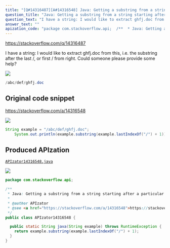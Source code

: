 ```yaml
---
title: "[Q#14316487][A#14316548] Java: Getting a substring from a string starting after a particular character"
question_title: "Java: Getting a substring from a string starting after a particular character"
question_text: "I have a string: I would like to extract ghfj.doc from this, i.e. the substring after the last /, or first / from right. Could someone please provide some help?"
answer_text: ""
apization_code: "package com.stackoverflow.api;  /**  * Java: Getting a substring from a string starting after a particular character  *  * @author APIzator  * @see <a href=\"https://stackoverflow.com/a/14316548\">https://stackoverflow.com/a/14316548</a>  */ public class APIzator14316548 {    public static String java(String example) throws RuntimeException {     return example.substring(example.lastIndexOf(\"/\") + 1);   } }"
---
```


https://stackoverflow.com/q/14316487

I have a string:
I would like to extract ghfj.doc from this, i.e. the substring after the last /, or first / from right.
Could someone please provide some help?


<div class="code-logo"><img src="/stackoverflow.png" /></div>

```java
/abc/def/ghfj.doc
```


## Original code snippet

https://stackoverflow.com/a/14316548



<div class="code-logo"><img src="/stackoverflow.png" /></div>

```java
String example = "/abc/def/ghfj.doc";
    System.out.println(example.substring(example.lastIndexOf("/") + 1));
```

## Produced APIzation

[`APIzator14316548.java`](https://github.com/pasqualesalza/apization-temp-data/raw/master/search/APIzator14316548.java)

<div class="code-logo"><img src="/apizator.png" /></div>

```java
package com.stackoverflow.api;

/**
 * Java: Getting a substring from a string starting after a particular character
 *
 * @author APIzator
 * @see <a href="https://stackoverflow.com/a/14316548">https://stackoverflow.com/a/14316548</a>
 */
public class APIzator14316548 {

  public static String java(String example) throws RuntimeException {
    return example.substring(example.lastIndexOf("/") + 1);
  }
}

```